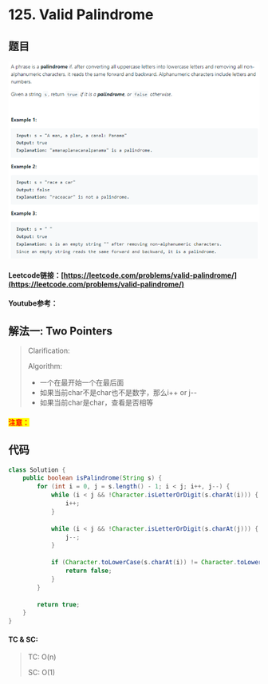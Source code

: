 # 125. Valid Palindrome

## 题目

![](<.gitbook/assets/image (115).png>)

#### Leetcode链接：[https://leetcode.com/problems/valid-palindrome/](https://leetcode.com/problems/valid-palindrome/)

#### Youtube参考：

## 解法一: Two Pointers

> Clarification:&#x20;
>
> Algorithm:&#x20;
>
> * 一个在最开始一个在最后面
> * 如果当前char不是char也不是数字，那么i++ or j--
> * 如果当前char是char，查看是否相等

#### <mark style="color:red;">注意：</mark>

## 代码

```java
class Solution {
    public boolean isPalindrome(String s) {
        for (int i = 0, j = s.length() - 1; i < j; i++, j--) {
            while (i < j && !Character.isLetterOrDigit(s.charAt(i))) {
                i++;
            }
            
            while (i < j && !Character.isLetterOrDigit(s.charAt(j))) {
                j--;
            }
            
            if (Character.toLowerCase(s.charAt(i)) != Character.toLowerCase(s.charAt(j))) {
                return false;
            }
        }
        
        return true;
    }
}
```

#### TC & SC:&#x20;

> TC: O(n)
>
> SC: O(1)

